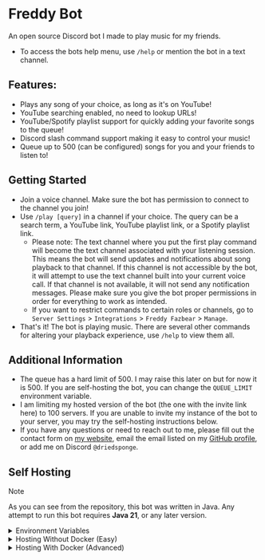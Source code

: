 # Freddy Bot

An open source Discord bot I made to play music for my friends.

- To access the bots help menu, use `/help` or mention the bot in a text channel.

## Features:

- Plays any song of your choice, as long as it's on YouTube!
- YouTube searching enabled, no need to lookup URLs!
- YouTube/Spotify playlist support for quickly adding your favorite songs to the queue!
- Discord slash command support making it easy to control your music!
- Queue up to 500 (can be configured) songs for you and your friends to listen to!

## Getting Started

- Join a voice channel. Make sure the bot has permission to connect to the channel you join!
- Use `/play [query]` in a channel if your choice. The query can be a search term, a YouTube link,
  YouTube playlist link, or a Spotify playlist link.
    - Please note: The text channel where you put the first play command will become the text
      channel
      associated with your listening session. This means the bot will send updates and notifications
      about
      song playback to that channel. If this channel is not accessible by the bot, it will attempt
      to use
      the text channel built into your current voice call. If that channel is not available, it will
      not send
      any notification messages. Please make sure you give the bot proper permissions in order for
      everything
      to work as intended.
    - If you want to restrict commands to certain roles or channels, go
      to `Server Settings` > `Integrations` > `Freddy Fazbear` > `Manage`.
- That's it! The bot is playing music. There are several other commands for altering your playback
  experience, use `/help` to view them all.

## Additional Information

- The queue has a hard limit of 500. I may raise this later on but for now it is 500. If you are 
self-hosting the bot, you can change the `QUEUE_LIMIT` environment variable.
- I am limiting my hosted version of the bot (the one with the invite link here) to 100 servers.
If you are unable to invite my instance of the bot to your server, you may try the self-hosting
instructions below.
- If you have any questions or need to reach out to me, please fill out the contact form on
  [my website](https://jortuck.com/#contact), email the email listed on my
  [GitHub profile](https://github.com/jortuck), or add me on Discord `@driedsponge`.

## Self Hosting

> [!NOTE]
> As you can see from the repository, this bot was written in Java. Any attempt to run this bot
requires **Java 21**, or any later version.

<details>

<summary>Environment Variables</summary>

There are certain variables required for the operation of the bot. Below is a description of each one.
Where each one is set depends on how you decide to host the bot.

##### DISCORD_TOKEN
This is the most important variable for the bot. This is how the bot connects to
the Discord API in order to play music to people in calls. Here is how you can get your token:
1. Go to the [Discord Developer Portal](https://discord.com/developers/applications). 
2. Click on the `New Application` button on the top right. 
3. Give your application a name and click `Create`. 
4. You will be redirected to your application's page. Click on the `Bot` tab on the left side of the page. 
5. Click the `Reset Token` button in order to obtain your token. 
6. Remember to keep your bot's token a secret as it can be used to control your bot. If your token 
is ever exposed or compromised, you can regenerate it by clicking the `Reset Token` button.
7. On this page you can also customize your bots profile picture, banner, and username to your liking.
8. **While you are on this page, please enable the `Server Members Intent` and `Message Content Intent`.**
9. To generate the invite link, navigate to the `OAuth2` tab, scroll to the URL generator, and select
`bot`. Now you can enable the following permission: `Read Messages/View Channels`, `Send Messages`,
`Send Messages In Threads`, `Connect`, and `Speak`. 
10. Make sure the `Integration Type` is set to `Guild Install`
11. You can open the generated URL in your browser to invite the bot to your server. Save this URL
for later if you plan on inviting the bot to other servers.

##### OWNER_ID
This is where you put your Discord ID. This variable will allow you to use the owner 
commands associated with the bot. Here is how you can obtain it:
1. Open your Discord client.
2. Open settings and navigate to advanced.
3. Enable "Developer Mode".
4. Exit settings, click on your username in the bottom left, and click `Copy User ID`.

##### QUEUE_LIMIT
This one is pretty simple. It's just an integer that indicates the maximum amount of songs that can 
put into a queue per server. It must be a positive whole number or there will be issues with trying 
to use the bot (I would recommend 500). If you set the value to 0, the max amount of songs will be 
infinite.

##### SPOTIFY_CLIENT_ID & SPOTIFY_CLIENT_SECRET (Optional)
These variables are not required but **necessary if you want to support Spotify playlist**, as the bot 
uses the Spotify web API to fetch playlist data;

If you do not plan on needing Spotify support, please set both of these variables to `null`.
<details>
<summary>Steps To Obtain Spotify API Credentials</summary>

1. Visit the [Spotify Developer Dashboard](https://developer.spotify.com/dashboard/).  
2. Log in with your Spotify account. If you don't have a Spotify account, you'll need to create one.  
3. Once you're logged in, click on the `Create app` button.  
4. You'll be asked to enter a name for your app and a description. Fill in these fields with appropriate information.  
5. You will also be asked to supply a redirect URL, just put `http://localhost`.
6. For API/SDKs, select `Web API`.
7. Once you have crated your app, click `Settings` in the top right, and under `Basic Information`
you will see your Client ID and a button that says `View client secret`. Those are the credentials you will need.
8. Remember to keep your Client ID and Client Secret confidential. If your Client Secret gets compromised,
you can regenerate it from the app's dashboard.

</details>
</details>

<details>
<summary>Hosting Without Docker (Easy)</summary>

1. Head to the [releases page](https://github.com/jortuck/Freddy/releases) and download the latest
jar artifact from the most recent release. 
2. In addition, download the corresponding script file from the release page.
    - If you are on Windows, download `start.bat`.
    - If you are on Mac/Linux, download `start.sh`.
3. Move the jar and the executable to a folder on your system. It does not matter where the folder is
located, as long both files are together.
4. Double-click the executable (the sh/bat file) to start the bot. It will crash the first time around, but it should
generate a `config.json`.
5. Open the `config.json` file, and set the variables inside to the environment variables you have
from the previous section. 
6. Finally, double-click the executable one more time to start the bot. If everything was configured
correctly, it should be running, and you should be able to use the commands. If you are encountering
any issues, check the `freddy.log` file for errors. If you cannot resolve your issue, [create a new
issue on GitHub](https://github.com/jortuck/Freddy/issues/new/choose).
7. You might get messages from your operating system saying that the file is "not safe" because it is
not from a verified developer. There is no way for me to stop these messages, but I can guarentee
everything from this repository is safe. If you do not believe me, feel free to download the source
code and compile the application yourself.

</details>

<details>
<summary>Hosting With Docker (Advanced)</summary>

These instructions assume you already have docker installed on your system, and you have some
technical knowledge. If these instructions don't make sense, use the above guide.
1. Download the code by cloning it with git or downloading the zip from GitHub.
    - `git clone https://github.com/jortuck/Freddy.git`
2. Move the cloned folder to any desired location on your computer.
3. Make a copy of the `settings.example.env` and rename it to `settings.env`. Once you have done this,
open `settings.env` and fill in the environment variables from the earlier instructions. 
4. After you have done this, you can run `docker compose up --build` to start the bot.
5. The `Dockerfile` is also included in the repository. While there is no hosted image, feel free to
make your own build.

</details>

